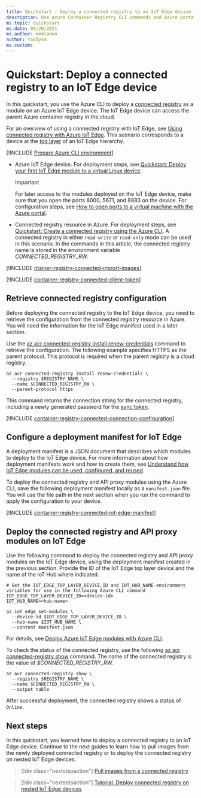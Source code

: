 ```yaml
---
title: Quickstart - Deploy a connected registry to an IoT Edge device
description: Use Azure Container Registry CLI commands and Azure portal to deploy a connected registry to an Azure IoT Edge device.
ms.topic: quickstart
ms.date: 09/20/2021
ms.author: memladen
author: toddysm
ms.custom:
---
```


# Quickstart: Deploy a connected registry to an IoT Edge device

In this quickstart, you use the Azure CLI to deploy a [connected registry](intro-connected-registry.md) as a module on an Azure IoT Edge device. The IoT Edge device can access the parent Azure container registry in the cloud.

For an overview of using a connected registry with IoT Edge, see [Using connected registry with Azure IoT Edge](overview-connected-registry-and-iot-edge.md). This scenario corresponds to a device at the [top layer](overview-connected-registry-and-iot-edge.md#top-layer) of an IoT Edge hierarchy. 


[!INCLUDE [Prepare Azure CLI environment](../../includes/azure-cli-prepare-your-environment.md)]
* Azure IoT Edge device. For deployment steps, see [Quickstart: Deploy your first IoT Edge module to a virtual Linux device](../iot-edge/quickstart-linux.md).
  > [!IMPORTANT]
  > For later access to the modules deployed on the IoT Edge device, make sure that you open the ports 8000, 5671, and 8883 on the device. For configuration steps, see [How to open ports to a virtual machine with the Azure portal](../virtual-machines/windows/nsg-quickstart-portal.md). 

* Connected registry resource in Azure. For deployment steps, see [Quickstart: Create a connected registry using the Azure CLI][quickstart-connected-registry-cli]. A connected registry in either `read-write` or `read-only` mode can be used in this scenario. In the commands in this article, the connected registry name is stored in the environment variable *CONNECTED_REGISTRY_RW*.

[!INCLUDE [ntainer-registry-connected-import-images](../../includes/container-registry-connected-import-images.md)]

[!INCLUDE [container-registry-connected-client-token](../../includes/container-registry-connected-client-token.md)]

## Retrieve connected registry configuration

Before deploying the connected registry to the IoT Edge device, you need to retrieve the configuration from the connected registry resource in Azure. You will need the information for the IoT Edge manifest used in a later section. 

Use the [az acr connected-registry install renew-credentials][az-acr-connected-registry-install-renew-credentials] command to retrieve the configuration. The following example specifies HTTPS as the parent protocol. This protocol is required when the parent registry is a cloud registry.

```azurecli
az acr connected-registry install renew-credentials \
  --registry $REGISTRY_NAME \
  --name $CONNECTED_REGISTRY_RW \
  --parent-protocol https
```

This command returns the connection string for the connected registry, including a newly generated password for the [sync token](overview-connected-registry-access.md#sync-token). 

[!INCLUDE [container-registry-connected-connection-configuration](../../includes/container-registry-connected-connection-configuration.md)]

## Configure a deployment manifest for IoT Edge

A deployment manifest is a JSON document that describes which modules to deploy to the IoT Edge device. For more information about how deployment manifests work and how to create them, see [Understand how IoT Edge modules can be used, configured, and reused](../iot-edge/module-composition.md).

To deploy the connected registry and API proxy modules using the Azure CLI, save the following deployment manifest locally as a `manifest.json` file. You will use the file path in the next section when you run the command to apply the configuration to your device.

[!INCLUDE [container-registry-connected-iot-edge-manifest](../../includes/container-registry-connected-iot-edge-manifest.md)]

## Deploy the connected registry and API proxy modules on IoT Edge

Use the following command to deploy the connected registry and API proxy modules on the IoT Edge device, using the deployment manifest created in the previous section. Provide the ID of the IoT Edge top layer device and the name of the IoT Hub where indicated.

```azurecli
# Set the IOT_EDGE_TOP_LAYER_DEVICE_ID and IOT_HUB_NAME environment variables for use in the following Azure CLI command
IOT_EDGE_TOP_LAYER_DEVICE_ID=<device-id>
IOT_HUB_NAME=<hub-name>

az iot edge set-modules \
  --device-id $IOT_EDGE_TOP_LAYER_DEVICE_ID \
  --hub-name $IOT_HUB_NAME \
  --content manifest.json
```

For details, see [Deploy Azure IoT Edge modules with Azure CLI](../iot-edge/how-to-deploy-modules-cli.md).

To check the status of the connected registry, use the following [az acr connected-registry show][az-acr-connected-registry-show] command. The name of the connected registry is the value of *$CONNECTED_REGISTRY_RW*.

```azurecli
az acr connected-registry show \
  --registry $REGISTRY_NAME \
  --name $CONNECTED_REGISTRY_RW \
  --output table
```

After successful deployment, the connected registry shows a status of `Online`.

## Next steps

In this quickstart, you learned how to deploy a connected registry to an IoT Edge device. Continue to the next guides to learn how to pull images from the newly deployed connected registry or to deploy the connected registry on nested IoT Edge devices.


> [!div class="nextstepaction"]
> [Pull images from a connected registry][pull-images-from-connected-registry]

> [!div class="nextstepaction"]
> [Tutorial: Deploy connected registry on nested IoT Edge devices][tutorial-connected-registry-nested]

<!-- LINKS - internal -->
[az-acr-connected-registry-install-renew-credentials]: /cli/azure/acr/connected-registry/install#az_acr_connected_registry_install_renew_credentials
[az-acr-connected-registry-show]: /cli/azure/acr/connected-registr#az_acr_connected_registry_show
[az-acr-import]:/cli/azure/acr#az_acr_import
[az-acr-token-credential-generate]: /cli/azure/acr/token/credential?#az_acr_token_credential_generate
[container-registry-intro]: container-registry-intro.md
[pull-images-from-connected-registry]: pull-images-from-connected-registry.md
[quickstart-connected-registry-cli]: quickstart-connected-registry-cli.md
[tutorial-connected-registry-nested]: tutorial-deploy-connected-registry-nested-iot-edge-cli.md